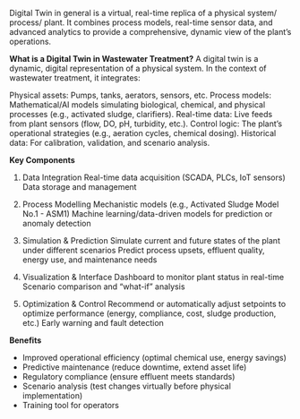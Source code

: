 Digital Twin in general is a virtual, real-time replica of a physical system/ process/ plant. It combines process models, real-time sensor data, and advanced analytics to provide a comprehensive, dynamic view of the plant’s operations.

**What is a Digital Twin in Wastewater Treatment?**
A digital twin is a dynamic, digital representation of a physical system. In the context of wastewater treatment, it integrates:

Physical assets: Pumps, tanks, aerators, sensors, etc.
Process models: Mathematical/AI models simulating biological, chemical, and physical processes (e.g., activated sludge, clarifiers).
Real-time data: Live feeds from plant sensors (flow, DO, pH, turbidity, etc.).
Control logic: The plant’s operational strategies (e.g., aeration cycles, chemical dosing).
Historical data: For calibration, validation, and scenario analysis.

**Key Components**

1. Data Integration
Real-time data acquisition (SCADA, PLCs, IoT sensors)
Data storage and management

  
2. Process Modelling
Mechanistic models (e.g., Activated Sludge Model No.1 - ASM1)
Machine learning/data-driven models for prediction or anomaly detection

3. Simulation & Prediction
Simulate current and future states of the plant under different scenarios
Predict process upsets, effluent quality, energy use, and maintenance needs

4. Visualization & Interface
Dashboard to monitor plant status in real-time
Scenario comparison and “what-if” analysis

5. Optimization & Control
Recommend or automatically adjust setpoints to optimize performance (energy, compliance, cost, sludge production, etc.)
Early warning and fault detection

**Benefits**

- Improved operational efficiency (optimal chemical use, energy savings)
- Predictive maintenance (reduce downtime, extend asset life)
- Regulatory compliance (ensure effluent meets standards)
- Scenario analysis (test changes virtually before physical implementation)
- Training tool for operators
